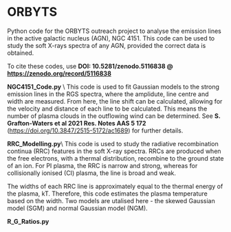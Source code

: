 # ORBYTS
Python code for the ORBYTS outreach project to analyse the emission lines in the active galactic nucleus (AGN), NGC 4151. This code can be used to study the soft X-rays spectra of any AGN, provided the correct data is obtained.

To cite these codes, use **DOI: 10.5281/zenodo.5116838 @ https://zenodo.org/record/5116838**

**NGC4151_Code.py** \\
This code is used to fit Gaussian models to the strong emission lines in the RGS spectra, where the amplidute, line centre and width are measured. From here, the line shift can be calculated, allowing for the velocity and distance of each line to be calculated. This means the number of plasma clouds in the outflowing wind can be determined. See **S. Grafton-Waters et al 2021 Res. Notes AAS 5 172** (https://doi.org/10.3847/2515-5172/ac1689) for further details.

**RRC_Modelling.py**\\
This code is used to study the radiative recombination continua (RRC) features in the soft X-ray spectra. RRCs are produced when the free electrons, with a thermal distribution, recombine to the ground state of an ion. For PI plasma, the RRC is narrow and strong, whereas for collisionally ionised (CI) plasma, the line is broad and weak. 

The widths of each RRC line is approximately equal to the thermal energy of the plasma, kT. Therefore, this code estimates the plasma temperature based on the width. Two models are utalised here - the skewed Gaussian model (SGM) and normal Gaussian model (NGM).

**R_G_Ratios.py**



